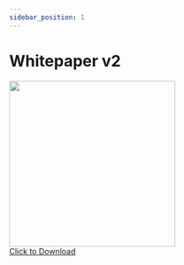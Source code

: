 ```yaml
---
sidebar_position: 1
---
```


# Whitepaper v2



<a href="/documents/ReserveBlock-RBX-Blockchain-Whitepaper-v2.pdf" download="ReserveBlock-RBX-Blockchain-Whitepaper-v2.pdf" target="_blank">
    <img src={require('./media/whitepaperv2.jpg').default} width="300" />
    <div>Click to Download</div>
</a>